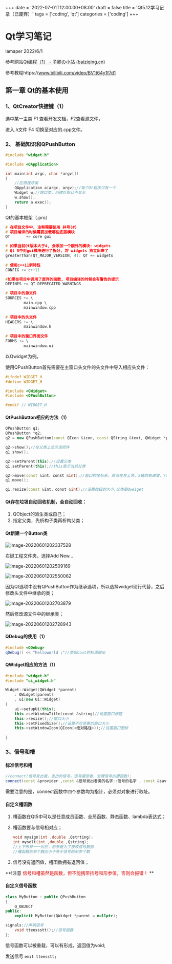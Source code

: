 +++
date = '2022-07-01T12:00:00+08:00'
draft = false
title = 'Qt5.12学习记录（已废弃）'
tags = ['coding', 'qt']
categories = ['coding']
+++

# Qt学习笔记

lamaper  2022/6/1

参考网站[Qt编程（1） - 子卿の小站 (baiziqing.cn)](http://www.baiziqing.cn/index.php/archives/26/)

参考教程https://www.bilibili.com/video/BV1t64y1f7d1

## 第一章 Qt的基本使用

### 1、QtCreator快捷键（1）

选中某一主类 F1 查看开发文档，F2查看源文件，

进入.h文件 F4 切换至对应的.cpp文件。

### 2、 基础知识和QPushButton

```c++
#include "widget.h"

#include <QApplication>

int main(int argc, char *argv[])
{
    //应用程序类
    QApplication a(argc, argv);//每个Qt程序只有一个
    Widget w;//窗口类，创建后默认不显示
    w.show();
    return a.exec();
}

```

Qt的基本框架（.pro）

```c++
# 在项目文件中, 注释需要使用 井号(#)
# 项目编译的时候需要加载哪些底层模块
QT       += core gui 

# 如果当前Qt版本大于4, 会添加一个额外的模块: widgets
# Qt 5中对gui模块进行了拆分, 将 widgets 独立出来了
greaterThan(QT_MAJOR_VERSION, 4): QT += widgets
   
# 使用c++11新特性
CONFIG += c++11

#如果在项目中调用了废弃的函数, 项目编译的时候会有警告的提示  
DEFINES += QT_DEPRECATED_WARNINGS

# 项目中的源文件
SOURCES += \
        main.cpp \
        mainwindow.cpp
  
# 项目中的头文件
HEADERS += \
        mainwindow.h
  
# 项目中的窗口界面文件
FORMS += \
        mainwindow.ui
```

以Qwidget为例。

使用QPushButton首先需要在主窗口头文件的头文件中导入相应头文件：

```c++
#ifndef WIDGET_H
#define WIDGET_H

#include <QWidget>
#include <QPushButton>

#endif // WIDGET_H
```

#### QtPushButton相应的方法（1）

```c++
QPushButton q1;
QPushButton *q2;
q2 = new QPushButton(const QIcon &icon, const QString &text, QWidget *parent = nullptr);//(按钮图标, 按钮上显示的文字, QWidget类型的父类-表示q2依附于某类)

q2->show();//在父类上显示该控件
q1.show();

q2->setParent(this);//设置父类
q1.setParent(this);//this表示当前父类

q2->move(const &int，const &int);//窗口的坐标系，原点在左上角，X轴向右递增，Y轴向下递增，理论上不存在负轴
q1.move();

q1.resize(const &int，const &int);//设置按钮的大小,父类是Qweiget
```

#### Qt存在垃圾自动回收机制，会自动回收：

1. QObject的派生类或自己；
2. 指定父类，先析构子类再析构父类；

#### Qt新建一个Button类

![image-20220601202337528](E:\lamaper\QtNote\image-20220601202337528.png)

右键工程文件夹，选择Add New...

![image-20220601202509169](E:\lamaper\QtNote\image-20220601202509169.png)

![image-20220601202550062](E:\lamaper\QtNote\image-20220601202550062.png)

因为Qt选项中没有QPushButton作为继承选项，所以选择widget现行代替，之后修改头文件中继承的类；

![image-20220601202703879](E:\lamaper\QtNote\image-20220601202703879.png)

然后修改源文件中的继承类；

![image-20220601202728943](E:\lamaper\QtNote\image-20220601202728943.png)

#### QDebug的使用（1）

```c++
#include <QDebug>
qDebug() << "helloworld ;"//类似cout的标准输出
```

#### QWidget相应的方法（1）

```c++
#include "widget.h"
#include "ui_widget.h"

Widget::Widget(QWidget *parent)
    : QWidget(parent)
    , ui(new Ui::Widget)
{
    ui->setupUi(this);
    this->setWindowTitle(cosnt &string)//设置窗口标题
    this->resize();//窗口大小
    this->setFixedSize();//设置不可变更的窗口大小
    this->setWindowIcon(QIcon(<绝对路径>));//设置窗口图标
    
}

```

### 3、信号和槽

#### 标准信号和槽

```c++
//connect(信号发出者，发出的信号，信号接受者，处理信号的槽函数);
connect(const &provider ,const &信号发出者类的名字::信号的名字 , const &saver , &处理信号者类的名字::槽的名字);
```

需要注意的是，connect函数中四个参数均为指针，必须对对象进行取址。

#### 自定义槽函数

1. 槽函数在Qt5中可以是任意成员函数、全局函数、静态函数、lambda表达式；

2. 槽函数要与信号相对应；

   ```c++
   void mysign(int ,double ,Qstrting);
   int mysolt(int ,double ,Qstring);
   //上下形参一一对应，形参是为了接收信号数据
   //槽函数形参个数应小于等于信号的形参个数
   ```

3. 信号没有返回值，槽函数拥有返回值；

**!注意<font color="#dd0000"> 信号和槽虽然是函数，但不能携带括号和形参值，否则会报错！</font> **

#### 自定义信号函数

```c++
class MyButton : public QPushButton
{
    Q_OBJECT
public:
    explicit MyButton(QWidget *parent = nullptr);

signals://声明信号
    void tteessstt();//信号函数
};
```

信号函数可以被重载，可以有形成，返回值为void;

发送信号 `emit tteesstt;`


